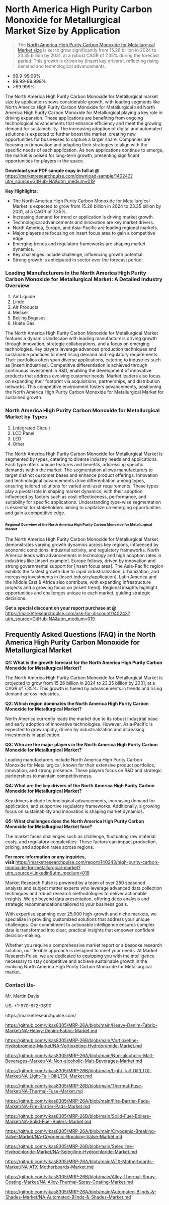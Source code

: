 <h1>North America High Purity Carbon Monoxide for Metallurgical Market&nbsp;Size by Application</h1><blockquote><p>The <a href="https://marketresearchpulse.com/download-sample/140243?utm_source=GitHub-NA&amp;utm_medium=019">North America High Purity Carbon Monoxide for Metallurgical Market size</a> is set to grow significantly from 15.26 billion in 2024 to 23.35 billion by 2031, at a robust CAGR of 7.35% during the forecast period. This growth is driven by [insert key drivers], reflecting rising demand and technological advancements.</p></blockquote><ul><li>99.9-99.99%<li> 99.99-99.999%<li> >99.999%</li></ul><p>The North America High Purity Carbon Monoxide for Metallurgical market size by application shows considerable growth, with leading segments like North America High Purity Carbon Monoxide for Metallurgical and North America High Purity Carbon Monoxide for Metallurgical playing a key role in driving expansion. These applications are benefiting from ongoing technological advancements that enhance efficiency and meet the growing demand for sustainability. The increasing adoption of digital and automated solutions is expected to further boost the market, creating new opportunities for businesses to capture a larger share. Companies are focusing on innovation and adapting their strategies to align with the specific needs of each application. As new applications continue to emerge, the market is poised for long-term growth, presenting significant opportunities for players in the space.</p><p><strong>Download your PDF sample copy in full at @ </strong><a href="https://marketresearchpulse.com/download-sample/140243?utm_source=GitHub-NA&amp;utm_medium=019">https://marketresearchpulse.com/download-sample/140243?utm_source=GitHub-NA&amp;utm_medium=019</a></p><p><strong>Key Highlights: </strong></p><ul><li>The North America High Purity Carbon Monoxide for Metallurgical Market is expected to grow from 15.26 billion in 2024 to 23.35 billion by 2031, at a CAGR of 7.35%.</li><li>Increasing demand for trend or application is driving market growth.</li><li>Technological advancements and innovation are key market drivers.</li><li>North America, Europe, and Asia-Pacific are leading regional markets.</li><li>Major players are focusing on insert focus area to gain a competitive edge.</li><li>Emerging trends and regulatory frameworks are shaping market dynamics.</li><li>Key challenges include challenge, influencing growth potential.</li><li>Strong growth is anticipated in sector over the forecast period.</li></ul><h3>Leading Manufacturers in the North America High Purity Carbon Monoxide for Metallurgical Market: A Detailed Industry Overview</h3><ol><li>Air Liquide</li><li>Linde</li><li>Air Products</li><li>Messer</li><li>Beijing Bygases</li><li>Huate Gas</li></ol><div class="flex max-w-full flex-col flex-grow"><div class="min-h-8 text-message flex w-full flex-col items-end gap-2 whitespace-normal break-words [.text-message+&amp;]:mt-5" dir="auto" data-message-author-role="assistant" data-message-id="fd8432e4-4910-450d-b182-61b7bfb0a01f" data-message-model-slug="gpt-4o"><div class="flex w-full flex-col gap-1 empty:hidden first:pt-[3px]"><div class="markdown prose w-full break-words dark:prose-invert light"><p>The North America High Purity Carbon Monoxide for Metallurgical Market features a dynamic landscape with leading manufacturers driving growth through innovation, strategic collaborations, and a focus on emerging technologies. Key players leverage advanced production techniques and sustainable practices to meet rising demand and regulatory requirements. Their portfolios often span diverse applications, catering to industries such as [insert industries]. Competitive differentiation is achieved through continuous investment in R&amp;D, enabling the development of innovative products that address evolving customer needs. Market leaders also focus on expanding their footprint via acquisitions, partnerships, and distribution networks. This competitive environment fosters advancements, positioning the North America High Purity Carbon Monoxide for Metallurgical Market for sustained growth.</p></div></div></div></div><h3>North America High Purity Carbon Monoxide for Metallurgical Market by Types</h3><ol><li>Lntegrated Circuit<li> LCD Panel<li> LED<li> Other</li></ol><div class="flex max-w-full flex-col flex-grow"><div class="min-h-8 text-message flex w-full flex-col items-end gap-2 whitespace-normal break-words [.text-message+&amp;]:mt-5" dir="auto" data-message-author-role="assistant" data-message-id="084470be-0bb7-4664-bddf-5156b4f41249" data-message-model-slug="gpt-4o-mini"><div class="flex w-full flex-col gap-1 empty:hidden first:pt-[3px]"><div class="markdown prose w-full break-words dark:prose-invert light"><p>The North America High Purity Carbon Monoxide for Metallurgical Market is segmented by types, catering to diverse industry needs and applications. Each type offers unique features and benefits, addressing specific demands within the market. The segmentation allows manufacturers to target distinct customer bases and enhance product offerings. Innovation and technological advancements drive differentiation among types, ensuring tailored solutions for varied end-user requirements. These types play a pivotal role in shaping market dynamics, with their adoption influenced by factors such as cost-effectiveness, performance, and suitability for specific applications. Understanding type-wise segmentation is essential for stakeholders aiming to capitalize on emerging opportunities and gain a competitive edge.</p></div></div></div></div><h3><span style="font-size: 11px;">Regional Overview of the North America High Purity Carbon Monoxide for Metallurgical Market</span></h3><div class="flex max-w-full flex-col flex-grow"><div class="min-h-8 text-message flex w-full flex-col items-end gap-2 whitespace-normal break-words [.text-message+&amp;]:mt-5" dir="auto" data-message-author-role="assistant" data-message-id="e9038762-ce64-4e30-91c9-9bd413514231" data-message-model-slug="gpt-4o-mini"><div class="flex w-full flex-col gap-1 empty:hidden first:pt-[3px]"><div class="markdown prose w-full break-words dark:prose-invert light"><p>The North America High Purity Carbon Monoxide for Metallurgical Market demonstrates varying growth dynamics across key regions, influenced by economic conditions, industrial activity, and regulatory frameworks. North America leads with advancements in technology and high adoption rates in industries like [insert example]. Europe follows, driven by innovation and strong governmental support for [insert focus area]. The Asia-Pacific region exhibits the fastest growth due to rapid industrialization, urbanization, and increasing investments in [insert industry/application]. Latin America and the Middle East &amp; Africa also contribute, with expanding infrastructure projects and a growing focus on [insert trend]. Regional insights highlight opportunities and challenges unique to each market, guiding strategic decisions.</p></div></div></div></div><p><strong>Get a special discount on your report purchase at @ </strong><a href="https://marketresearchpulse.com/ask-for-discount/140243?utm_source=GitHub-NA&amp;utm_medium=019">https://marketresearchpulse.com/ask-for-discount/140243?utm_source=GitHub-NA&amp;utm_medium=019</a></p><h2>Frequently Asked Questions (FAQ) in the North America High Purity Carbon Monoxide for Metallurgical Market</h2><p><strong>Q1: What is the growth forecast for the North America High Purity Carbon Monoxide for Metallurgical Market?</strong></p><p>The North America High Purity Carbon Monoxide for Metallurgical Market is projected to grow from 15.26 billion in 2024 to 23.35 billion by 2031, at a CAGR of 7.35%. This growth is fueled by advancements in trends and rising demand across industries.</p><p><strong>Q2: Which region dominates the North America High Purity Carbon Monoxide for Metallurgical Market?</strong></p><p>North America currently leads the market due to its robust industrial base and early adoption of innovative technologies. However, Asia-Pacific is expected to grow rapidly, driven by industrialization and increasing investments in application.</p><p><strong>Q3: Who are the major players in the North America High Purity Carbon Monoxide for Metallurgical Market?</strong></p><p>Leading manufacturers include North America High Purity Carbon Monoxide for Metallurgical, known for their extensive product portfolios, innovation, and strong presence. These players focus on R&amp;D and strategic partnerships to maintain competitiveness.</p><p><strong>Q4: What are the key drivers of the North America High Purity Carbon Monoxide for Metallurgical Market?</strong></p><p>Key drivers include technological advancements, increasing demand for application, and supportive regulatory frameworks. Additionally, a growing focus on sustainability and innovation is shaping market dynamics.</p><p><strong>Q5: What challenges does the North America High Purity Carbon Monoxide for Metallurgical Market face?</strong></p><p>The market faces challenges such as challenge, fluctuating raw material costs, and regulatory complexities. These factors can impact production, pricing, and adoption rates across regions.</p><p><strong>For more information or any inquiries, visit&nbsp;</strong><a href="https://marketresearchpulse.com/report/140243/high-purity-carbon-monoxide-for-metallurgical-market?utm_source=Linkedin&utm_medium=019">https://marketresearchpulse.com/report/140243/high-purity-carbon-monoxide-for-metallurgical-market?utm_source=Linkedin&utm_medium=019</a></p><p>Market Research Pulse is powered by a team of over 250 seasoned analysts and subject matter experts who leverage advanced data collection techniques and robust research methodologies to deliver actionable insights. We go beyond data presentation, offering deep analysis and strategic recommendations tailored to your business goals.</p><p>With expertise spanning over 25,000 high-growth and niche markets, we specialize in providing customized solutions that address your unique challenges. Our commitment to actionable intelligence ensures complex data is transformed into clear, practical insights that empower confident decision-making.</p><p>Whether you require a comprehensive market report or a bespoke research solution, our flexible approach is designed to meet your needs. At Market Research Pulse, we are dedicated to equipping you with the intelligence necessary to stay competitive and achieve sustainable growth in the evolving North America High Purity Carbon Monoxide for Metallurgical market.</p><h3><strong>Contact Us-</strong></h3><p>Mr. Martin Davis</p><p>US: +1-970-672-0390</p><p>https://marketresearchpulse.com/</p><p><a href="https://github.com/vikas8305/MRP-26A/blob/main/Heavy-Denim-Fabric-Market/NA-Heavy-Denim-Fabric-Market.md">https://github.com/vikas8305/MRP-26A/blob/main/Heavy-Denim-Fabric-Market/NA-Heavy-Denim-Fabric-Market.md</a></p><p><a href="https://github.com/vikas8305/MRP-26B/blob/main/Vortioxetine-Hydrobromide-Market/NA-Vortioxetine-Hydrobromide-Market.md">https://github.com/vikas8305/MRP-26B/blob/main/Vortioxetine-Hydrobromide-Market/NA-Vortioxetine-Hydrobromide-Market.md</a></p><p><a href="https://github.com/vikas8305/MRP-26A/blob/main/Non-alcoholic-Malt-Beverages-Market/NA-Non-alcoholic-Malt-Beverages-Market.md">https://github.com/vikas8305/MRP-26A/blob/main/Non-alcoholic-Malt-Beverages-Market/NA-Non-alcoholic-Malt-Beverages-Market.md</a></p><p><a href="https://github.com/vikas8305/MRP-26B/blob/main/Light-Tall-Oil(LTO)-Market/NA-Light-Tall-Oil(LTO)-Market.md">https://github.com/vikas8305/MRP-26B/blob/main/Light-Tall-Oil(LTO)-Market/NA-Light-Tall-Oil(LTO)-Market.md</a></p><p><a href="https://github.com/vikas8305/MRP-26B/blob/main/Thermal-Fuse-Market/NA-Thermal-Fuse-Market.md">https://github.com/vikas8305/MRP-26B/blob/main/Thermal-Fuse-Market/NA-Thermal-Fuse-Market.md</a></p><p><a href="https://github.com/vikas8305/MRP-26A/blob/main/Fire-Barrier-Pads-Market/NA-Fire-Barrier-Pads-Market.md">https://github.com/vikas8305/MRP-26A/blob/main/Fire-Barrier-Pads-Market/NA-Fire-Barrier-Pads-Market.md</a></p><p><a href="https://github.com/vikas8305/MRP-26B/blob/main/Solid-Fuel-Boilers-Market/NA-Solid-Fuel-Boilers-Market.md">https://github.com/vikas8305/MRP-26B/blob/main/Solid-Fuel-Boilers-Market/NA-Solid-Fuel-Boilers-Market.md</a></p><p><a href="https://github.com/vikas8305/MRP-26A/blob/main/Cryogenic-Breaking-Valve-Market/NA-Cryogenic-Breaking-Valve-Market.md">https://github.com/vikas8305/MRP-26A/blob/main/Cryogenic-Breaking-Valve-Market/NA-Cryogenic-Breaking-Valve-Market.md</a></p><p><a href="https://github.com/vikas8305/MRP-26B/blob/main/Selegiline-Hydrochloride-Market/NA-Selegiline-Hydrochloride-Market.md">https://github.com/vikas8305/MRP-26B/blob/main/Selegiline-Hydrochloride-Market/NA-Selegiline-Hydrochloride-Market.md</a></p><p><a href="https://github.com/vikas8305/MRP-26A/blob/main/ATX-Motherboards-Market/NA-ATX-Motherboards-Market.md">https://github.com/vikas8305/MRP-26A/blob/main/ATX-Motherboards-Market/NA-ATX-Motherboards-Market.md</a></p><p><a href="https://github.com/vikas8305/MRP-26B/blob/main/Alloy-Thermal-Spray-Coating-Market/NA-Alloy-Thermal-Spray-Coating-Market.md">https://github.com/vikas8305/MRP-26B/blob/main/Alloy-Thermal-Spray-Coating-Market/NA-Alloy-Thermal-Spray-Coating-Market.md</a></p><p><a href="https://github.com/vikas8305/MRP-26A/blob/main/Automated-Blinds-&-Shades-Market/NA-Automated-Blinds-&-Shades-Market.md">https://github.com/vikas8305/MRP-26A/blob/main/Automated-Blinds-&-Shades-Market/NA-Automated-Blinds-&-Shades-Market.md</a></p>
